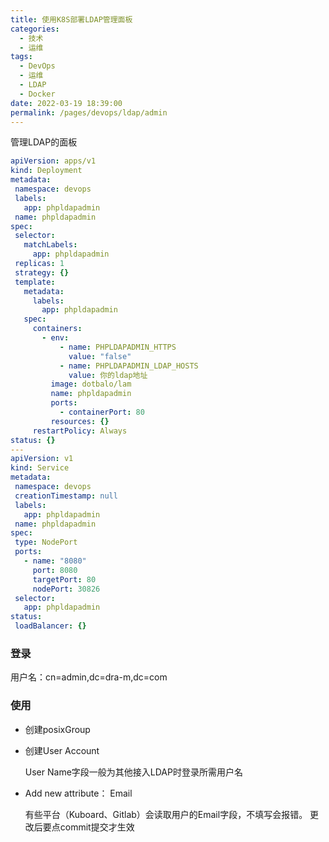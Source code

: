 ```yaml
---
title: 使用K8S部署LDAP管理面板
categories: 
  - 技术
  - 运维
tags: 
  - DevOps
  - 运维
  - LDAP
  - Docker
date: 2022-03-19 18:39:00
permalink: /pages/devops/ldap/admin
---
```

管理LDAP的面板
```yaml
apiVersion: apps/v1 
kind: Deployment 
metadata: 
 namespace: devops 
 labels: 
   app: phpldapadmin 
 name: phpldapadmin 
spec: 
 selector: 
   matchLabels: 
     app: phpldapadmin 
 replicas: 1 
 strategy: {} 
 template: 
   metadata: 
     labels: 
       app: phpldapadmin 
   spec: 
     containers: 
       - env: 
           - name: PHPLDAPADMIN_HTTPS 
             value: "false" 
           - name: PHPLDAPADMIN_LDAP_HOSTS 
             value: 你的ldap地址 
         image: dotbalo/lam 
         name: phpldapadmin 
         ports: 
           - containerPort: 80 
         resources: {} 
     restartPolicy: Always 
status: {} 
--- 
apiVersion: v1 
kind: Service 
metadata: 
 namespace: devops 
 creationTimestamp: null 
 labels: 
   app: phpldapadmin 
 name: phpldapadmin 
spec: 
 type: NodePort 
 ports: 
   - name: "8080" 
     port: 8080 
     targetPort: 80 
     nodePort: 30826
 selector: 
   app: phpldapadmin 
status: 
 loadBalancer: {}
```
### 登录
用户名：cn=admin,dc=dra-m,dc=com
### 使用
- 创建posixGroup
- 创建User Account

  User Name字段一般为其他接入LDAP时登录所需用户名
- Add new attribute： Email

  有些平台（Kuboard、Gitlab）会读取用户的Email字段，不填写会报错。
  更改后要点commit提交才生效